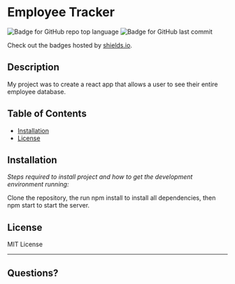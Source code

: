 # Employee Tracker
  ![Badge for GitHub repo top language](https://img.shields.io/github/languages/top/jagatston/employee-tracker-hw?style=flat&logo=appveyor) ![Badge for GitHub last commit](https://img.shields.io/github/last-commit/jagatston/employee-tracker-hw?style=flat&logo=appveyor)
  
  Check out the badges hosted by [shields.io](https://shields.io/).
  
  
  ## Description 
  
  
  My project was to create a react app that allows a user to see their entire employee database.
  ## Table of Contents
  * [Installation](#installation)
  * [License](#license)
  
  ## Installation
  
  *Steps required to install project and how to get the development environment running:*
  
  Clone the repository, the run npm install to install all dependencies, then npm start to start the server.
  
  ## License
  
  MIT License
  
  ---
  
  ## Questions?
  
 